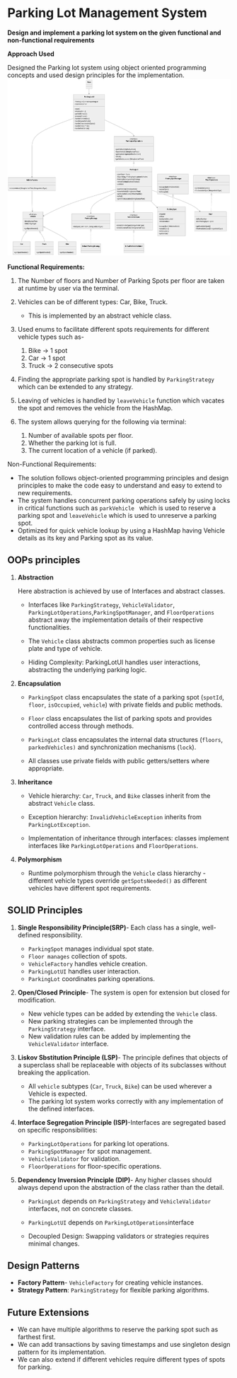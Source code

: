 # Parking Lot Management System

**Design and implement a parking lot system on the given functional and non-functional requirements**

**Approach Used**

Designed the Parking lot system using object oriented programming concepts and used design principles for the implementation.
<img src="diagram.svg" alt="Alt Text" width="600px" height="400px">



**Functional Requirements:**

1. The Number of floors and Number of Parking Spots per floor are taken at runtime by user via the terminal.
    
    
2. Vehicles can be of different types: Car, Bike, Truck.
    - This is implemented by an abstract vehicle class.

3. Used enums to facilitate different spots requirements for different vehicle types such as-
    1. Bike → 1 spot
    2. Car → 1 spot
    3. Truck → 2 consecutive spots
 
4. Finding the appropriate parking spot is handled by `ParkingStrategy` which can be extended to any strategy.

5. Leaving of vehicles is handled by `leaveVehicle` function which vacates the spot and removes the vehicle from the HashMap.
6. The system allows querying for the following via terminal:
    1. Number of available spots per floor.
    2. Whether the parking lot is full.
    3. The current location of a vehicle (if parked).

Non-Functional Requirements:
- The solution follows object-oriented programming principles and design principles to make the code easy to understand and easy to extend to new requirements.
- The system handles concurrent parking operations safely by using locks in critical functions such as `parkVehicle ` which is used to reserve a parking spot and `leaveVehicle` which is used to unreserve a parking spot.
- Optimized for quick vehicle lookup by using a HashMap having Vehicle details as its key and Parking spot as its value.


## OOPs principles

1. **Abstraction**

    Here abstraction is achieved by use of Interfaces and abstract classes.

    - Interfaces like `ParkingStrategy`, `VehicleValidator`, `ParkingLotOperations`,`ParkingSpotManager`, and `FloorOperations` abstract away the implementation details of their respective functionalities.

    - The `Vehicle` class abstracts common properties such as license plate and type of vehicle.

    - Hiding Complexity: ParkingLotUI handles user interactions, abstracting the underlying parking logic.

2. **Encapsulation**

    - `ParkingSpot` class encapsulates the state of a parking spot (`spotId`, `floor`, `isOccupied`, `vehicle`) with private fields and public methods.

    - `Floor` class encapsulates the list of parking spots and provides controlled access through methods.
    - `ParkingLot` class encapsulates the internal data structures (`floors`, `parkedVehicles)` and synchronization mechanisms (`lock`).
    - All classes use private fields with public getters/setters where appropriate.

3. **Inheritance**

    - Vehicle hierarchy: `Car`, `Truck`, and `Bike` classes inherit from the abstract `Vehicle` class.

    - Exception hierarchy: `InvalidVehicleException` inherits from `ParkingLotException`.

    - Implementation of inheritance through interfaces: classes implement interfaces like `ParkingLotOperations` and `FloorOperations`.

4. **Polymorphism**

    - Runtime polymorphism through the `Vehicle` class hierarchy - different vehicle types override `getSpotsNeeded()` as different vehicles have different spot requirements.

    <!-- - Interface polymorphism through interfaces like `ParkingStrategy` and `VehicleValidator`. -->

## SOLID Principles
1. **Single Responsibility Principle(SRP)**- Each class has a single, well-defined responsibility.
    - `ParkingSpot` manages individual spot state.
    - `Floor manages` collection of spots.
    - `VehicleFactory` handles vehicle creation.
    - `ParkingLotUI` handles user interaction.
    - `ParkingLot` coordinates parking operations.

2. **Open/Closed Principle**- The system is open for extension but closed for modification.
    - New vehicle types can be added by extending the `Vehicle` class.
    - New parking strategies can be implemented through the `ParkingStrategy` interface.
    - New validation rules can be added by implementing the `VehicleValidator` interface.

3. **Liskov Sbstitution Principle (LSP)**- The principle defines that objects of a superclass shall be replaceable with objects of its subclasses without breaking the application.
    - All `vehicle` subtypes (`Car`, `Truck`, `Bike`) can be used wherever a Vehicle is expected.
    - The parking lot system works correctly with any implementation of the defined interfaces.

4. **Interface Segregation Principle (ISP)**-Interfaces are segregated based on specific responsibilities:
    - `ParkingLotOperations` for parking lot operations.
    - `ParkingSpotManager` for spot management.
    - `VehicleValidator` for validation.
    - `FloorOperations` for floor-specific operations.

5. **Dependency Inversion Principle (DIP)**- Any higher classes should always depend upon the abstraction of the class rather than the detail.
    - `ParkingLot` depends on `ParkingStrategy` and `VehicleValidator` interfaces, not on concrete classes.
    - `ParkingLotUI` depends on `ParkingLotOperations`interface
    
    - Decoupled Design: Swapping validators or strategies requires minimal changes.

## Design Patterns

- **Factory Pattern**- `VehicleFactory` for creating vehicle instances.
- **Strategy Pattern**: `ParkingStrategy` for flexible parking algorithms.

## Future Extensions
- We can have multiple algorithms to reserve the parking spot such as farthest first.
- We can add transactions by saving timestamps and use singleton design pattern for its implementation.
- We can also extend if different vehicles require different types of spots for parking.
